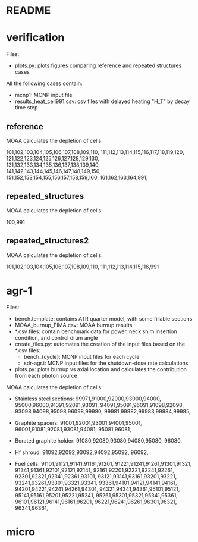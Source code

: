 # README

# verification

Files:
* plots.py: plots figures comparing reference and repeated structures cases

All the following cases contain:
* mcnp1: MCNP input file
* results_heat_cell991.csv: csv files with delayed heating "H_T" by decay time step

## reference

MOAA calculates the depletion of cells:

101,102,103,104,105,106,107,108,109,110,
111,112,113,114,115,116,117,118,119,120,
121,122,123,124,125,126,127,128,129,130,
131,132,133,134,135,136,137,138,139,140,
141,142,143,144,145,146,147,148,149,150,
151,152,153,154,155,156,157,158,159,160,
161,162,163,164,991,

## repeated_structures

MOAA calculates the depletion of cells:

100,991

## repeated_structures2

MOAA calculates the depletion of cells:

101,102,103,104,105,106,107,108,109,110,
111,112,113,114,115,116,991


# agr-1

Files:
* bench.template: contains ATR quarter model, with some fillable sections
* MOAA_burnup_FIMA.csv: MOAA burnup results
* \*.csv files: contain benchmark data for power, neck shim insertion condition, and control drum angle
* create_files.py: automates the creation of the input files based on the \*.csv files: 
  * bench_{cycle}: MCNP input files for each cycle
  * sdr-agr.i: MCNP input files for the shutdown-dose rate calculations
* plots.py: plots burnup vs axial location and calculates the contribution from each photon source


MOAA calculates the depletion of cells:

* Stainless steel sections:
99971,91000,92000,93000,94000,
95000,96000,91091,92091,93091,
94091,95091,96091,91098,92098,
93098,94098,95098,96098,99980,
99981,99982,99983,99984,99985,

* Graphite spacers:
91001,92001,93001,94001,95001,
96001,91081,92081,93081,94081,
95081,96081,

* Borated graphite holder:
91080,92080,93080,94080,95080,
96080,

* Hf shroud:
91092,92092,93092,94092,95092,
96092,

* Fuel cells:
91101,91121,91141,91161,91201,
91221,91241,91261,91301,91321,
91341,91361,92101,92121,92141,
92161,92201,92221,92241,92261,
92301,92321,92341,92361,93101,
93121,93141,93161,93201,93221,
93241,93261,93301,93321,93341,
93361,94101,94121,94141,94161,
94201,94221,94241,94261,94301,
94321,94341,94361,95101,95121,
95141,95161,95201,95221,95241,
95261,95301,95321,95341,95361,
96101,96121,96141,96161,96201,
96221,96241,96261,96301,96321,
96341,96361,


# micro

